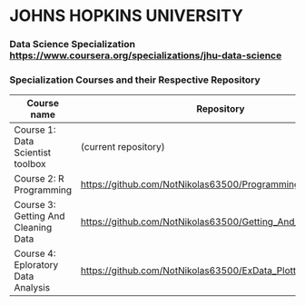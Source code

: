 # JOHNS HOPKINS UNIVERSITY 
### Data Science Specialization https://www.coursera.org/specializations/jhu-data-science
### Specialization Courses and their Respective Repository 

Course name | Repository 
------------| ----------
Course 1: Data Scientist toolbox | (current repository)
Course 2: R Programming  | https://github.com/NotNikolas63500/ProgrammingAssignment2
Course 3: Getting And Cleaning Data | https://github.com/NotNikolas63500/Getting_And_Cleaning_Data
Course 4: Eploratory Data Analysis | https://github.com/NotNikolas63500/ExData_Plotting1

